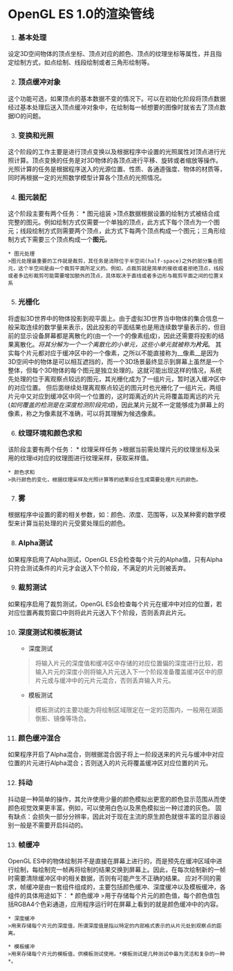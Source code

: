 OpenGL ES 1.0的渲染管线
==========
1. ### 基本处理
设定3D空间物体的顶点坐标、顶点对应的颜色、顶点的纹理坐标等属性，并且指定绘制方式，如点绘制、线段绘制或者三角形绘制等。

2. ### 顶点缓冲对象
这个功能可选，如果顶点的基本数据不变的情况下。可以在初始化阶段将顶点数据经过基本处理后送入顶点缓冲对象中，在绘制每一帧想要的图像时就省去了顶点数据IO的问题。

3. ### 变换和光照
这个阶段的工作主要是进行顶点变换以及根据程序中设置的光照属性对顶点进行光照计算。顶点变换的任务是对3D物体的各顶点进行平移、旋转或者缩放等操作。光照计算的任务是根据程序送入的光源位置、性质、各通道强度、物体的材质等，同时再根据一定的光照数学模型计算各个顶点的光照情况。

4. ### 图元装配
这个阶段主要有两个任务：
    * 图元组装
    >顶点数据根据设置的绘制方式被结合成完整的图元。例如绘制方式仅需要一个单独的顶点，此方式下每个顶点为一个图元；线段绘制方式则需要两个顶点，此方式下每两个顶点构成一个图元；三角形绘制方式下需要三个顶点构成一个**图元**。
    
    * 图元处理
    >图元处理最重要的工作就是裁剪，其任务是消除位于半空间(half-space)之外的部分集合图元，这个半空间是由一个裁剪平面所定义的。例如，点裁剪就是简单的接收或者拒绝顶点，线段或者多边形裁剪可能需要增加额外的顶点，具体取决于直线或者多边形与裁剪平面之间的位置关系

5. ### 光栅化
将虚拟3D世界中的物体投影到视平面上。由于虚拟3D世界当中物体的集合信息一般采取连续的数学量来表示，因此投影的平面结果也是用连续数学量表示的，但目前的显示设备屏幕都是离散化的(由一个一个的像素组成)，因此还需要将投影的结果离散化。_将其分解为一个一个离散化的小单元，这些小单元就被称为**片元**_。
其实每个片元都对应于缓冲区中的一个像素，之所以不能直接称为__像素__是因为3D空间中的物体是可以相互遮挡的，而一个3D场景最终显示到屏幕上虽然是一个整体，但每个3D物体的每个图元是独立处理的。这就可能出现这样的情况，系统先处理的位于离观察点较远的图元，其光栅化成为了一组片元，暂时送入缓冲区中的对应位置。
但后面继续处理离观察点较近的图元时也光栅化了一组片元，两组片元中又对应到缓冲区中同一个位置的，这时距离近的片元将覆盖距离远的片元(*如何覆盖的检测是在深度检测阶段完成*)，因此某片元就不一定能够成为屏幕上的像素，称之为像素就不准确，可以将其理解为候选像素。

6. ### 纹理环境和颜色求和
该阶段主要有两个任务：
    * 纹理采样任务
    >根据当前需处理片元的纹理坐标及采用的纹理id对应的纹理图进行纹理采样，获取采样值。

    * 颜色求和
    >执行颜色的变化，根据纹理采样及光照计算等的结果综合生成需要处理片元的颜色。

7. ### 雾
根据程序中设置的雾的相关参数，如：颜色、浓度、范围等，以及某种雾的数学模型来计算当前处理的片元受雾处理后的颜色。

8. ### Alpha测试
如果程序启用了Alpha测试，OpenGL ES会检查每个片元的Alpha值，只有Alpha只符合测试条件的片元才会送入下个阶段，不满足的片元则被丢弃。

9. ### 裁剪测试
如果程序启用了裁剪测试，OpenGL ES会检查每个片元在缓冲中对应的位置，若对应位置再裁剪窗口中则将此片元送入下个阶段，否则丢弃此片元。

10. ### 深度测试和模板测试
	* 深度测试
	>将输入片元的深度值和缓冲区中存储的对应位置偏的深度进行比较，若输入片元的深度小则将输入片元送入下一个阶段准备覆盖缓冲区中的原片元或与缓冲中的元片元混合，否则丢弃输入片元。

	* 模板测试
	>模板测试的主要功能为将绘制区域限定在一定的范围内，一般用在湖面倒影、镜像等场合。

11. ### 颜色缓冲混合
如果程序开启了Alpha混合，则根据混合因子将上一阶段送来的片元与缓冲中对应位置的片元进行Alpha混合；否则送入的片元将覆盖缓冲区对应位置的片元。

12.  ### 抖动
抖动是一种简单的操作，其允许使用少量的颜色模拟出更宽的颜色显示范围从而使颜色视觉效果更丰富。例如，可以使用白色以及黑色模拟出一种过渡的灰色。
固有缺点：会损失一部分分辨率，因此对于现在主流的原生颜色就很丰富的显示器设别一般是不需要开启抖动的。

13. ### 帧缓冲
OpenGL ES中的物体绘制并不是直接在屏幕上进行的，而是预先在缓冲区域中进行绘制，每绘制完一帧再将绘制的结果交换到屏幕上。因此，在每次绘制新的一帧时需要清除缓冲区中的相关数据，否则有可能产生不正确的结果。
应对不同的需求，帧缓冲是由一套组件组成的，主要包括颜色缓冲、深度缓冲以及模板缓冲，各组件的具体用途如下：
    * 颜色缓冲
    >用于存储每个片元的颜色值，每个颜色值包括RGBA4个色彩通道，应用程序运行时在屏幕上看到的就是颜色缓冲中的内容。

    * 深度缓冲
    >用来存储每个片元的深度值，所谓深度值是指以特定的内部格式表示的从片元处到观察点的距离。

    * 模板缓冲
    >用来存储每个片元的模板值，供模板测试使用。*模板测试是几种测试中最为灵活和复杂的一种*。
